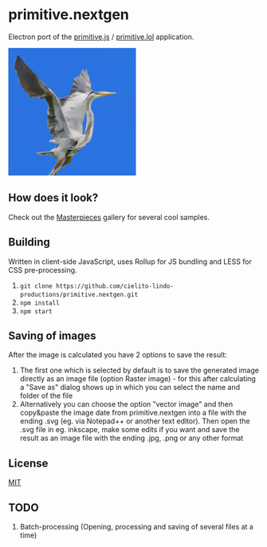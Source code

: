 # primitive.nextgen
Electron port of the [primitive.js](https://github.com/ondras/primitive.js) / [primitive.lol](http://primitive.lol/) application.

![logo](logo.png)

## How does it look?

Check out the [Masterpieces](https://cielitolindo.de/albums/masterpieces/) gallery for several cool samples.

## Building

Written in client-side JavaScript, uses Rollup for JS bundling and LESS for CSS pre-processing.

  1. `git clone https://github.com/cielito-lindo-productions/primitive.nextgen.git`
  1. `npm install`
  1. `npm start`
  
## Saving of images

After the image is calculated you have 2 options to save the result:
 1. The first one which is selected by default is to save the generated image directly as an image file (option Raster image) - for this after calculating a "Save as" dialog shows up in which you can select the name and folder of the file
 1. Alternatively you can choose the option "vector image" and then copy&paste the image date from primitive.nextgen into a file with the ending .svg (eg. via Notepad++ or another text editor). Then open the .svg file in eg. inkscape, make some edits if you want and save the result as an image file with the ending .jpg, .png or any other format

## License

[MIT](LICENSE)

## TODO

   1. Batch-processing (Opening, processing and saving of several files at a time)

